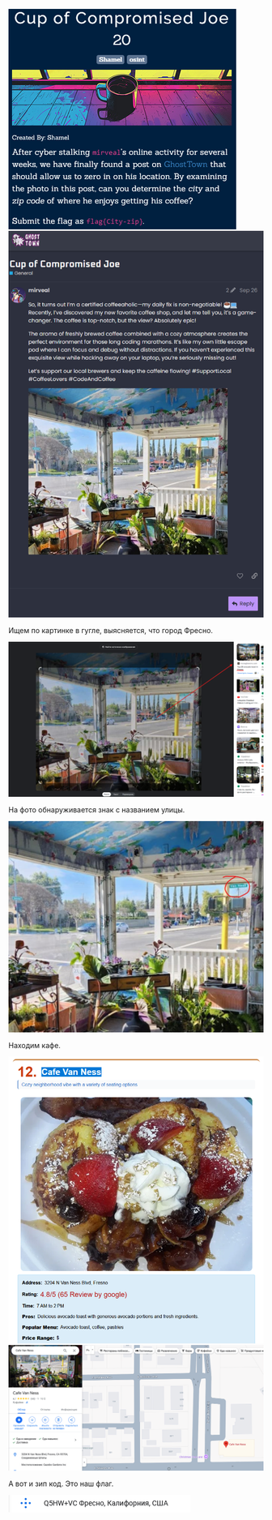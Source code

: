 ![img.png](img.png)
![img_1.png](img_1.png)

Ищем по картинке в гугле, выясняется, что город Фресно.

![img_3.png](img_3.png)

На фото обнаруживается знак с названием улицы.

![img_2.png](img_2.png)

Находим кафе.

![img_5.png](img_5.png)
![img_4.png](img_4.png)

А вот и зип код. Это наш флаг.

![img_6.png](img_6.png)